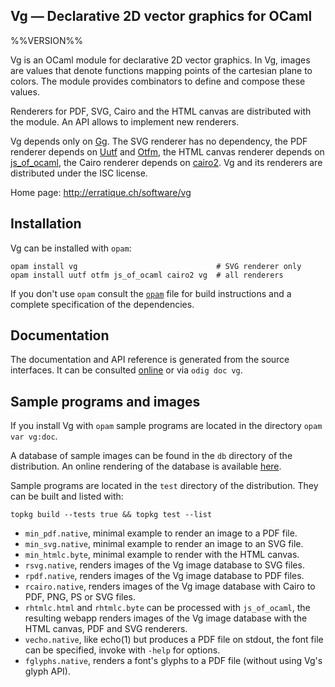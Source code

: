 Vg — Declarative 2D vector graphics for OCaml
-------------------------------------------------------------------------------
%%VERSION%%

Vg is an OCaml module for declarative 2D vector graphics. In Vg,
images are values that denote functions mapping points of the
cartesian plane to colors. The module provides combinators to define
and compose these values.

Renderers for PDF, SVG, Cairo and the HTML canvas are distributed with the
module. An API allows to implement new renderers.
     
Vg depends only on [Gg][gg]. The SVG renderer has no dependency, the
PDF renderer depends on [Uutf][uutf] and [Otfm][otfm], the HTML canvas
renderer depends on [js_of_ocaml][jsoo], the Cairo renderer depends on
[cairo2][cairo2]. Vg and its renderers are distributed under the ISC
license.
     
[gg]: http://erratique.ch/software/gg
[uutf]: http://erratique.ch/software/uutf
[otfm]: http://erratique.ch/software/otfm
[jsoo]: http://ocsigen.org/js_of_ocaml/ 
[cairo2]: https://forge.ocamlcore.org/projects/cairo/

Home page: http://erratique.ch/software/vg  

## Installation

Vg can be installed with `opam`:

    opam install vg                               # SVG renderer only
    opam install uutf otfm js_of_ocaml cairo2 vg  # all renderers
    
If you don't use `opam` consult the [`opam`](opam) file for
build instructions and a complete specification of the dependencies.


## Documentation

The documentation and API reference is generated from the source
interfaces. It can be consulted [online][doc] or via `odig doc vg`.

[doc]: http://erratique.ch/software/vg/doc/


## Sample programs and images

If you install Vg with `opam` sample programs are located in the
directory `opam var vg:doc`.

A database of sample images can be found in the `db` directory of the
distribution. An online rendering of the database is available
[here][online-db].

[online-db]: http://erratique.ch/software/vg/demos/rhtmlc.html

Sample programs are located in the `test` directory of the
distribution. They can be built and listed with:

    topkg build --tests true && topkg test --list

- `min_pdf.native`, minimal example to render an image to a PDF file. 
- `min_svg.native`, minimal example to render an image to an SVG file. 
- `min_htmlc.byte`, minimal example to render with the HTML canvas.
- `rsvg.native`, renders images of the Vg image database to SVG files.
- `rpdf.native`, renders images of the Vg image database to PDF files.
- `rcairo.native`, renders images of the Vg image database with Cairo
   to PDF, PNG, PS or SVG files.
- `rhtmlc.html` and `rhtmlc.byte` can be processed with `js_of_ocaml`,
   the resulting webapp renders images of the Vg image database with
   the HTML canvas, PDF and SVG renderers.   
- `vecho.native`, like echo(1) but produces a PDF file on stdout, the 
  font file can be specified, invoke with `-help` for options. 
- `fglyphs.native`, renders a font's glyphs to a PDF file (without using
  Vg's glyph API).
